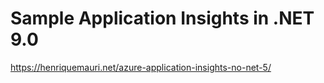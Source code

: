 # Sample Application Insights in .NET 9.0

https://henriquemauri.net/azure-application-insights-no-net-5/
